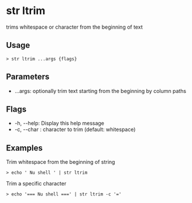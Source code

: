 # str ltrim
trims whitespace or character from the beginning of text

## Usage
```shell
> str ltrim ...args {flags} 
 ```

## Parameters
* ...args: optionally trim text starting from the beginning by column paths

## Flags
* -h, --help: Display this help message
* -c, --char <string>: character to trim (default: whitespace)

## Examples
  Trim whitespace from the beginning of string
```shell
> echo ' Nu shell ' | str ltrim
 ```

  Trim a specific character
```shell
> echo '=== Nu shell ===' | str ltrim -c '='
 ```

